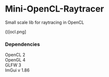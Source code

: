 # Mini-OpenCL-Raytracer  

Small scale lib for raytracing in OpenCL  

()[ocl.png]

### Dependencies  
OpenCL 2  
OpenGL 4  
GLFW 3  
ImGui v 1.86  
